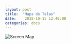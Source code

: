 ```yaml
---
layout: post
title:  "Mapa de Telas"
date:    2018-10-15 12:40:00
categories: docs
---
```



![Screen Map]({{site.baseurl}}/static/img/mapa_de_telas.png)
